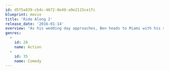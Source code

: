 ```yaml
---
id: d5f5a839-cb4c-4672-8e48-a9e2115ce1fc
blueprint: movie
title: 'Ride Along 2'
release_date: '2016-01-14'
overview: "As his wedding day approaches, Ben heads to Miami with his soon-to-be brother-in-law James to bring down a drug dealer who's supplying the dealers of Atlanta with product."
genres:
  -
    id: 28
    name: Action
  -
    id: 35
    name: Comedy
---
```

